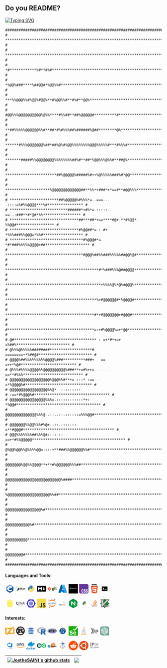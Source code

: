 ## Do you README?
[![Typing SVG](https://readme-typing-svg.herokuapp.com?font=Fira+Code&size=26&duration=3500&color=3FC74F&background=0D111700&center=true&width=750&height=60&lines="There+Is+No+Future...";"There+Is+No+Past...";&vCenter=true&border=true&borderColor=3FC74F&cursor=true&cursorColor=FFFFFF)](https://git.io/typing-svg)
```text
####################################################################################
# ******************************************************************************** #
# ******************************************************************************** #
# *#************%#**#%#*********************************************************** #
# *%@@%###****%##@@#*%@@%%#******************************************************* #
# ***%%@@@%%#%@@%#@@%**#%@@%%#**#%#**@@%****************************************** #
# #@@%%%@@@@@@@@@@%@%%****#%%##**##%@@@@@#**********#***************************** #
# **##%%%%%@@@@@@%%#**##*#%#%%%##%######%@##********@%**************************** #
# ******#%%%@@@@@@@%##*##%@%#%@@%%%%%%%%@@@%%%%%#***#%%%#************************* #
# *******#####%%@@@@@@@@%%%%%%%%##%#**##*%@@%%%@%%#**##@%************************* #
# ***********************##%@@@@@%#####%#++%@%%%%%###%#*@@************************ #
# ********************%@@@@@@@@@@@@@##**%%*+###*+*==#**#@@%%%********************* #
# **********************##%@@@@@%#%%%*=--===----::::=%#%%@@@@***%#**************** #
# **************************######*+#%*=-:::::--==-.:###**#*@#*%%***************** #
# *******************************##***##*+==****#@+-**#%@@*-%%@@#***************** #
# *******************************#%@@##*=-:-#+-*%%%###%%@@@=*%%#****************** #
# *********************************#%@@@#*=-*#*###%%%%%@@@@+##******************** #
# ***********************************#@@@%##%%###%%%%%##@@%@#********************* #
# ******************************************#*%###%%%@##@@@@********************** #
# *******************************************+%%%%@%*@%#@@@%********************** #
# *****************************************%+#@@@@@@#*%@@@@#********************** #
# ****************************************#*+#@@@@@@@+#@@@#*********************** #
# #***************************************=:+#%@@@@%=+*@@************************* #
# @#*************************************-:-=+*#*+=+-=%##%************************ #
# @%%%@%%%%%########*******************#---========+*%##@#************************ #
# @@@@%##%%%%%%%%%@@@@%###**********###+---==-----=++*%@#************************* #
# @%%%#%%%%@@@@%%@@@@@@@@@@%###**+=#%++=-------==**#%%%*************************** #
# @@@@@@@@@@@@@@@@@@%@@@%%#**+=-:::*-:==---=*%@@@@%#****************************** #
# @@@@@@@@@@@@@@@@@%%@*--:.:::::::-#-:==*#%@@@%#********************************** #
# @@@@@@@@@@@@@@@@%%%=.::::::::::::*+:-*%@@#************************************** #
# @@@@@@@@@@@@@@%%%@-.::..::.::::::=%%%@@#**************************************** #
# @@@@@@@%%@@%%%#%@+.:::.:::::::-=**#@@@#***************************************** #
# @@@%%%%%%%##%%%@#::::-::--==+*#%%@@@@@****************************************** #
# @%@@%@@%%@%%%%@@=::::+**###%%@@@@@@%%#****************************************** #
# @@@@@@@%@@%%@@@@**+**#%@@@@@@%%%##********************************************** #
# @@@@@@@@@@@@@@@@@@@@@@@@@%####************************************************** #
# %@@@@@@@@@@@@@@@@@@@%%##******************************************************** #
# @@@@@@@@@@@@@@@@%#************************************************************** #
# @@@@@@@@@@@%#******************************************************************* #
# @@@@@@@@@@********************************************************************** #
# @@@@@@@@#*********************************************************************** #
####################################################################################
```


#### Languages and Tools:
<code><img height="30" src="https://github.com/github/explore/blob/main/topics/c/c.png"></code>
<code><img height="30" src="https://github.com/github/explore/blob/main/topics/bash/bash.png"></code>
<code><img height="30" src="https://github.com/github/explore/blob/main/topics/python/python.png"></code>
<code><img height="30" src="https://github.com/github/explore/blob/main/topics/markdown/markdown.png"></code>
<code><img height="30" src="https://github.com/github/explore/blob/main/topics/git/git.png"></code>
<code><img height="30" src="https://github.com/github/explore/blob/main/topics/azure/azure.png"></code>
<code><img height="30" src="https://github.com/github/explore/blob/main/topics/chatgpt/chatgpt.png"></code>
<code><img height="30" src="https://github.com/github/explore/blob/main/topics/css/css.png"></code>
<code><img height="30" src="https://github.com/github/explore/blob/main/topics/html/html.png"></code>
<code><img height="30" src="https://github.com/github/explore/blob/main/topics/cli/cli.png"></code>

<code><img height="30" src="https://github.com/github/explore/blob/main/topics/database/database.png"></code>
<code><img height="30" src="https://github.com/github/explore/blob/main/topics/flask/flask.png"></code>
<code><img height="30" src="https://github.com/github/explore/blob/main/topics/eslint/eslint.png"></code>
<code><img height="30" src="https://github.com/github/explore/blob/main/topics/javascript/javascript.png"></code>
<code><img height="30" src="https://github.com/github/explore/blob/main/topics/jupyter-notebook/jupyter-notebook.png"></code>
<code><img height="30" src="https://github.com/github/explore/blob/main/topics/mysql/mysql.png"></code>
<code><img height="30" src="https://github.com/github/explore/blob/main/topics/nginx/nginx.png"></code>
<code><img height="30" src="https://github.com/github/explore/blob/main/topics/pip/pip.png"></code>
<code><img height="30" src="https://github.com/github/explore/blob/main/topics/stackoverflow/stackoverflow.png"></code>
<code><img height="30" src="https://github.com/github/explore/blob/main/topics/vim/vim.png"></code>


#### Interests:
<code><img height="30" src="https://github.com/github/explore/blob/main/topics/zig/zig.png"></code>
<code><img height="30" src="https://github.com/github/explore/blob/main/topics/rust/rust.png"></code>
<code><img height="30" src="https://github.com/github/explore/blob/main/topics/sql/sql.png"></code>
<code><img height="30" src="https://github.com/github/explore/blob/main/topics/r/r.png"></code>
<code><img height="30" src="https://github.com/github/explore/blob/main/topics/php/php.png"></code>
<code><img height="30" src="https://github.com/github/explore/blob/main/topics/scipy/scipy.png"></code>
<code><img height="30" src="https://github.com/github/explore/blob/main/topics/selenium/selenium.png"></code>
<code><img height="30" src="https://github.com/github/explore/blob/main/topics/java/java.png"></code>
<code><img height="30" src="https://github.com/github/explore/blob/main/topics/haskell/haskell.png"></code>
<code><img height="30" src="https://github.com/github/explore/blob/main/topics/chatgpt-api/chatgpt-api.png"></code>

<code><img height="30" src="https://github.com/github/explore/blob/main/topics/azure-devops/azure-devops.png"></code>
<code><img height="30" src="https://github.com/github/explore/blob/main/topics/aws/aws.png"></code>
<code><img height="30" src="https://github.com/github/explore/blob/main/topics/docker/docker.png"></code>
<code><img height="30" src="https://github.com/github/explore/blob/main/topics/devops/devops.png"></code>
<code><img height="30" src="https://github.com/github/explore/blob/main/topics/scikit-learn/scikit-learn.png"></code>
<code><img height="30" src="https://github.com/github/explore/blob/main/topics/ai/ai.png"></code>
<code><img height="30" src="https://github.com/github/explore/blob/main/topics/reddit/reddit.png"></code>
<code><img height="30" src="https://github.com/github/explore/blob/main/topics/ubuntu/ubuntu.png"></code>
<code><img height="30" src="https://github.com/github/explore/blob/main/topics/ipython/ipython.png"></code>

| <a href="https://github.com/joethesaint/github-readme-stats"><img align="center" src="https://github-readme-stats.vercel.app/api?username=joethesaint&show_icons=true&include_all_commits=true&theme=dark&count_private=true&hide_border=true&border_radius=2&hide=stars" alt="JoetheSAINt's github stats" /></a> | <a href="https://github.com/joethesaint/github-readme-stats"><img align="center" src="https://github-readme-stats.vercel.app/api/top-langs/?username=joethesaint&layout=compact&theme=dark&hide_border=true&hide=html,css" /></a> |
| ------------- | ------------- |

<!--
**joethesaint/joethesaint** is a ✨ _special_ ✨ repository because its `README.md` (this file) appears on your GitHub profile.

Here are some ideas to get you started:

- 🔭 I’m currently working on developing myself
- 🌱 I’m currently learning at ALX Africa
- 👯 I’m looking to collaborate on beginner-level projects
- 💬 Ask me about C, Python and mql4
- 📫 How to reach me: ...
- 😄 Pronouns: ...
- ⚡ Fun fact: ...
-->
